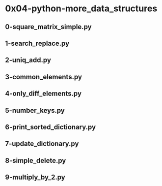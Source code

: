 # 0x04-python-more_data_structures
## 0-square_matrix_simple.py
## 1-search_replace.py
## 2-uniq_add.py
## 3-common_elements.py
## 4-only_diff_elements.py
## 5-number_keys.py
## 6-print_sorted_dictionary.py
## 7-update_dictionary.py
## 8-simple_delete.py
## 9-multiply_by_2.py

